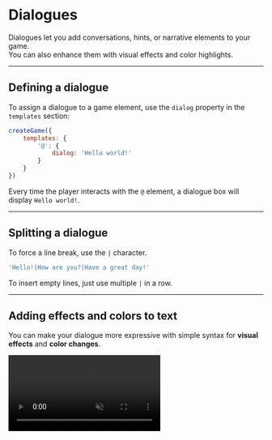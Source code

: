 <script>
import Aside from '../../../lib/ui/Doc/Aside.svelte'
import Emoji from '../../../lib/ui/Doc/Emoji.svelte'
</script>

# <Emoji src="💬"/> Dialogues

Dialogues let you add conversations, hints, or narrative elements to your game.  
You can also enhance them with visual effects and color highlights.

---

## <Emoji src="✏️"/> Defining a dialogue

To assign a dialogue to a game element, use the `dialog` property in the `templates` section:

```javascript
createGame({
	templates: {
		'@': {
			dialog: 'Hello world!'
		}
	}
})
```

Every time the player interacts with the `@` element, a dialogue box will display `Hello world!`.

---

## <Emoji src="⛓️‍💥"/> Splitting a dialogue

To force a line break, use the `|` character.

```js
'Hello!|How are you?|Have a great day!'
```

<Aside variant="Note">
To insert empty lines, just use multiple <code>|</code> in a row.
</Aside>

---

## <Emoji src="💥"/> Adding effects and colors to text

You can make your dialogue more expressive with simple syntax for **visual effects** and **color changes**.

<video src="/doc/dialog-fx.webm" autoplay loop muted playsinline/>

### Effects

| Effect           | Syntax        | Description               |
| ---------------- | ------------- | ------------------------- |
| Vertical wave    | `~your text~` | Letters move up and down  |
| Horizontal wave  | `_your text_` | Letters wave side to side |
| Random shake     | `your %text%` | Chaotic shaking           |
| Horizontal shake | `your =text=` | Left-right shaking        |
| Vertical shake   | `your ^text^` | Up-down shaking           |
| Blinking         | `your °text°` | Flashing on/off           |

### Colors

To apply a color, wrap text in `<c>`, where `c` is a character representing a color from [your palette](/doc/configuration/colors#customizing-the-palette):

```js
'<3>Blue text<3>'
```

You can also combine effects and colors:

```js
'~<2>Gray text with wave effect<2>~'
```

---

## <Emoji src="🫥"/> Displaying special characters

To display a reserved character (like `%`, `~`, `_`, `^`, `=`, `°`), escape it with **two backslashes** `\\`:

```js
'I only have 56\\% battery left'
```

will display:

_I only have 56% battery left_

---

## <Emoji src="🏎️"/> Dialogue Speed

The display speed of dialogues can be adjusted in the initial game configuration using the `dialogIntervalMs` key:

```js
createGame({
	//...
	dialogIntervalMs: 15
})
```

The value represents the number of milliseconds to wait between each character.

Default value: `30`
